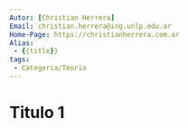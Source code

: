 ```yaml
---
Autor: [Christian Herrera]
Email: christian.herrera@ing.unlp.edu.ar
Home-Page: https://christianherrera.com.ar
Alias: 
 - {{title}}
tags:
 - Categoria/Teoria
---
```


# Titulo 1

